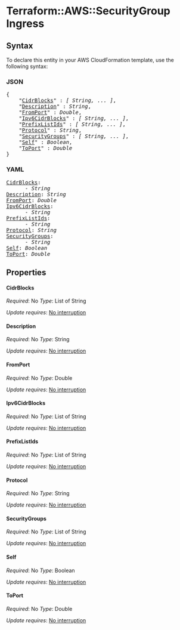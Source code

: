 # Terraform::AWS::SecurityGroup Ingress

## Syntax

To declare this entity in your AWS CloudFormation template, use the following syntax:

### JSON

<pre>
{
    "<a href="#cidrblocks" title="CidrBlocks">CidrBlocks</a>" : <i>[ String, ... ]</i>,
    "<a href="#description" title="Description">Description</a>" : <i>String</i>,
    "<a href="#fromport" title="FromPort">FromPort</a>" : <i>Double</i>,
    "<a href="#ipv6cidrblocks" title="Ipv6CidrBlocks">Ipv6CidrBlocks</a>" : <i>[ String, ... ]</i>,
    "<a href="#prefixlistids" title="PrefixListIds">PrefixListIds</a>" : <i>[ String, ... ]</i>,
    "<a href="#protocol" title="Protocol">Protocol</a>" : <i>String</i>,
    "<a href="#securitygroups" title="SecurityGroups">SecurityGroups</a>" : <i>[ String, ... ]</i>,
    "<a href="#self" title="Self">Self</a>" : <i>Boolean</i>,
    "<a href="#toport" title="ToPort">ToPort</a>" : <i>Double</i>
}
</pre>

### YAML

<pre>
<a href="#cidrblocks" title="CidrBlocks">CidrBlocks</a>: <i>
      - String</i>
<a href="#description" title="Description">Description</a>: <i>String</i>
<a href="#fromport" title="FromPort">FromPort</a>: <i>Double</i>
<a href="#ipv6cidrblocks" title="Ipv6CidrBlocks">Ipv6CidrBlocks</a>: <i>
      - String</i>
<a href="#prefixlistids" title="PrefixListIds">PrefixListIds</a>: <i>
      - String</i>
<a href="#protocol" title="Protocol">Protocol</a>: <i>String</i>
<a href="#securitygroups" title="SecurityGroups">SecurityGroups</a>: <i>
      - String</i>
<a href="#self" title="Self">Self</a>: <i>Boolean</i>
<a href="#toport" title="ToPort">ToPort</a>: <i>Double</i>
</pre>

## Properties

#### CidrBlocks

_Required_: No
_Type_: List of String

_Update requires_: [No interruption](https://docs.aws.amazon.com/AWSCloudFormation/latest/UserGuide/using-cfn-updating-stacks-update-behaviors.html#update-no-interrupt)

#### Description

_Required_: No
_Type_: String

_Update requires_: [No interruption](https://docs.aws.amazon.com/AWSCloudFormation/latest/UserGuide/using-cfn-updating-stacks-update-behaviors.html#update-no-interrupt)

#### FromPort

_Required_: No
_Type_: Double

_Update requires_: [No interruption](https://docs.aws.amazon.com/AWSCloudFormation/latest/UserGuide/using-cfn-updating-stacks-update-behaviors.html#update-no-interrupt)

#### Ipv6CidrBlocks

_Required_: No
_Type_: List of String

_Update requires_: [No interruption](https://docs.aws.amazon.com/AWSCloudFormation/latest/UserGuide/using-cfn-updating-stacks-update-behaviors.html#update-no-interrupt)

#### PrefixListIds

_Required_: No
_Type_: List of String

_Update requires_: [No interruption](https://docs.aws.amazon.com/AWSCloudFormation/latest/UserGuide/using-cfn-updating-stacks-update-behaviors.html#update-no-interrupt)

#### Protocol

_Required_: No
_Type_: String

_Update requires_: [No interruption](https://docs.aws.amazon.com/AWSCloudFormation/latest/UserGuide/using-cfn-updating-stacks-update-behaviors.html#update-no-interrupt)

#### SecurityGroups

_Required_: No
_Type_: List of String

_Update requires_: [No interruption](https://docs.aws.amazon.com/AWSCloudFormation/latest/UserGuide/using-cfn-updating-stacks-update-behaviors.html#update-no-interrupt)

#### Self

_Required_: No
_Type_: Boolean

_Update requires_: [No interruption](https://docs.aws.amazon.com/AWSCloudFormation/latest/UserGuide/using-cfn-updating-stacks-update-behaviors.html#update-no-interrupt)

#### ToPort

_Required_: No
_Type_: Double

_Update requires_: [No interruption](https://docs.aws.amazon.com/AWSCloudFormation/latest/UserGuide/using-cfn-updating-stacks-update-behaviors.html#update-no-interrupt)


